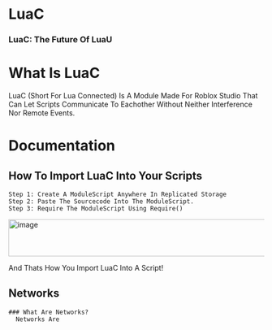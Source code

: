 # LuaC
### LuaC: The Future Of LuaU
# What Is LuaC
  LuaC (Short For Lua Connected) Is A Module Made For Roblox Studio That Can Let Scripts Communicate To Eachother Without Neither Interference Nor Remote Events.
# Documentation
  ## How To Import LuaC Into Your Scripts
    Step 1: Create A ModuleScript Anywhere In Replicated Storage
    Step 2: Paste The Sourcecode Into The ModuleScript.
    Step 3: Require The ModuleScript Using Require()
<img width="685" height="73" alt="image" src="https://github.com/user-attachments/assets/068bb280-fef3-46b6-b025-ebd9164f8897" />

And Thats How You Import LuaC Into A Script!


  ## Networks
    ### What Are Networks?
      Networks Are 
